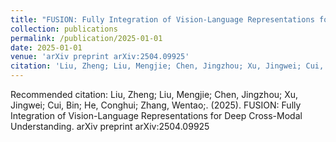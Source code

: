 ```yaml
---
title: "FUSION: Fully Integration of Vision-Language Representations for Deep Cross-Modal Understanding"
collection: publications
permalink: /publication/2025-01-01
date: 2025-01-01
venue: 'arXiv preprint arXiv:2504.09925'
citation: 'Liu, Zheng; Liu, Mengjie; Chen, Jingzhou; Xu, Jingwei; Cui, Bin; He, Conghui; Zhang, Wentao;. (2025). FUSION: Fully Integration of Vision-Language Representations for Deep Cross-Modal Understanding. arXiv preprint arXiv:2504.09925'
---
```

Recommended citation: Liu, Zheng; Liu, Mengjie; Chen, Jingzhou; Xu, Jingwei; Cui, Bin; He, Conghui; Zhang, Wentao;. (2025). FUSION: Fully Integration of Vision-Language Representations for Deep Cross-Modal Understanding. arXiv preprint arXiv:2504.09925